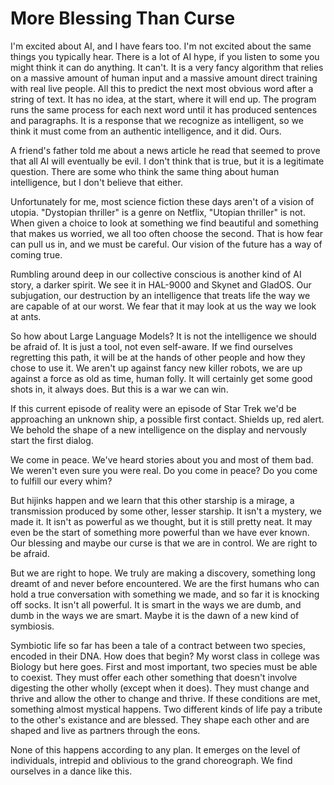 # More Blessing Than Curse

I'm excited about AI, and I have fears too. I'm not excited about the same things you typically hear. There is a lot of AI hype, if you listen to some you might think it can do anything. It can't. It is a very fancy algorithm that relies on a massive amount of human input and a massive amount direct training with real live people. All this to predict the next most obvious word after a string of text. It has no idea, at the start, where it will end up. The program runs the same process for each next word until it has produced sentences and paragraphs. It is a response that we recognize as intelligent, so we think it must come from an authentic intelligence, and it did. Ours. 

A friend's father told me about a news article he read that seemed to prove that all AI will eventually be evil. I don't think that is true, but it is a legitimate question. There are some who think the same thing about human intelligence, but I don't believe that either. 

Unfortunately for me, most science fiction these days aren't of a vision of utopia. "Dystopian thriller" is a genre on Netflix, "Utopian thriller" is not. When given a choice to look at something we find beautiful and something that makes us worried, we all too often choose the second. That is how fear can pull us in, and we must be careful. Our vision of the future has a way of coming true. 

Rumbling around deep in our collective conscious is another kind of AI story, a darker spirit. We see it in HAL-9000 and Skynet and GladOS. Our subjugation, our destruction by an intelligence that treats life the way we are capable of at our worst. We fear that it may look at us the way we look at ants.

So how about Large Language Models? It is not the intelligence we should be afraid of. It is just a tool, not even self-aware. If we find ourselves regretting this path, it will be at the hands of other people and how they chose to use it. We aren't up against fancy new killer robots, we are up against a force as old as time, human folly. It will certainly get some good shots in, it always does. But this is a war we can win.

If this current episode of reality were an episode of Star Trek we'd be approaching an unknown ship, a possible first contact. Shields up, red alert. We behold the shape of a new intelligence on the display and nervously start the first dialog.

We come in peace. We've heard stories about you and most of them bad. We weren't even sure you were real. Do you come in peace? Do you come to fulfill our every whim? 

But hijinks happen and we learn that this other starship is a mirage, a transmission produced by some other, lesser starship. It isn't a mystery, we made it. It isn't as powerful as we thought, but it is still pretty neat. It may even be the start of something more powerful than we have ever known. Our blessing and maybe our curse is that we are in control. We are right to be afraid.

But we are right to hope. We truly are making a discovery, something long dreamt of and never before encountered. We are the first humans who can hold a true conversation with something we made, and so far it is knocking off socks. It isn't all powerful. It is smart in the ways we are dumb, and dumb in the ways we are smart. Maybe it is the dawn of a new kind of symbiosis. 

Symbiotic life so far has been a tale of a contract between two species, encoded in their DNA. How does that begin? My worst class in college was Biology but here goes. First and most important, two species must be able to coexist. They must offer each other something that doesn't involve digesting the other wholly (except when it does). They must change and thrive and allow the other to change and thrive. If these conditions are met, something almost mystical happens. Two different kinds of life pay a tribute to the other's existance and are blessed. They shape each other and are shaped and live as partners through the eons. 

None of this happens according to any plan. It emerges on the level of individuals, intrepid and oblivious to the grand choreograph. We find ourselves in a dance like this.
